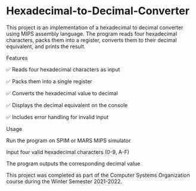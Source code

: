 # Hexadecimal-to-Decimal-Converter
This project is an implementation of a hexadecimal to decimal converter using MIPS assembly language. The program reads four hexadecimal characters, packs them into a register, converts them to their decimal equivalent, and prints the result.

Features

  ✅ Reads four hexadecimal characters as input
  
  ✅ Packs them into a single register
  
  ✅ Converts the hexadecimal value to decimal
  
  ✅ Displays the decimal equivalent on the console
  
  ✅ Includes error handling for invalid input

Usage

  Run the program on SPIM or MARS MIPS simulator
  
  Input four valid hexadecimal characters (0-9, A-F)
  
  The program outputs the corresponding decimal value
  
This project was completed as part of the Computer Systems Organization course during the Winter Semester 2021-2022.

